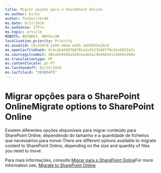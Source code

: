 ```yaml
---
title: Migrar opções para o SharePoint Online
ms.author: kirks
author: Techwriter40
ms.date: 9/17/2018
ms.audience: ITPro
ms.topic: article
ROBOTS: NOINDEX, NOFOLLOW
localization_priority: Priority
ms.assetid: c8c339c9-2e50-4daa-aa91-3eb5053e2bc6
ms.openlocfilehash: 8c4cdb43607b8701e2e3523548779cd1e6852a7c
ms.sourcegitcommit: d6ea5e9458a2b8ceaab3ac4bd483e1130b9a398a
ms.translationtype: MT
ms.contentlocale: pt-PT
ms.lasthandoff: 01/15/2019
ms.locfileid: "28305475"
---
```

# <a name="migrate-options-to-sharepoint-online"></a><span data-ttu-id="e5915-102">Migrar opções para o SharePoint Online</span><span class="sxs-lookup"><span data-stu-id="e5915-102">Migrate options to SharePoint Online</span></span>

<span data-ttu-id="e5915-103">Existem diferentes opções disponíveis para migrar conteúdo para SharePoint Online, dependendo do tamanho e a quantidade de ficheiros que necessários para mover.</span><span class="sxs-lookup"><span data-stu-id="e5915-103">There are different options available to migrate content to SharePoint Online, depending on the size and quantity of files you need to move.</span></span>
  
<span data-ttu-id="e5915-104">Para mais informações, consulte [Migrar para o SharePoint Online](https://go.microsoft.com/fwlink/?linkid-2022029)</span><span class="sxs-lookup"><span data-stu-id="e5915-104">For more information see, [Migrate to SharePoint Online](https://go.microsoft.com/fwlink/?linkid-2022029)</span></span>
  

